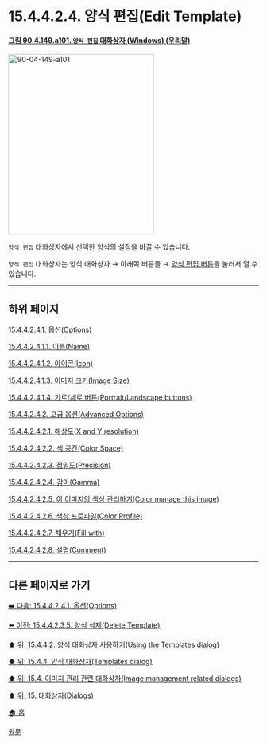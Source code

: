 # 15.4.4.2.4. 양식 편집(Edit Template)

<a id="90-04-149-a101"></a>

#### [그림 90.4.149.a101. `양식 편집` 대화상자 (Windows) (우리말)](./90-04-0149-edit_template.md#90-04-149-a101)
<img width="293" height="362" alt="90-04-149-a101" src="https://github.com/user-attachments/assets/917cd0b7-b968-4c13-a6d0-9f51c166e3b2" />

`양식 편집` 대화상자에서 선택한 양식의 설정을 바꿀 수 있습니다.

`양식 편집` 대화상자는 양식 대화상자 → 아래쪽 버튼들 → [양식 편집 버튼](./15-04-04-02-02-04-edit_the_selected_template.md)을 눌러서 열 수 있습니다.

***

## 하위 페이지

[15.4.4.2.4.1. 옵션(Options)](./15-04-04-02-04-01-00-options.md)

[15.4.4.2.4.1.1. 이름(Name)](./15-04-04-02-04-01-01-name.md)

[15.4.4.2.4.1.2. 아이콘(Icon)](./15-04-04-02-04-01-02-icon.md)

[15.4.4.2.4.1.3. 이미지 크기(Image Size)](./15-04-04-02-04-01-03-image_size.md)

[15.4.4.2.4.1.4. 가로/세로 버튼(Portrait/Landscape buttons)](./15-04-04-02-04-01-04-portrait_n_landscape.md)

[15.4.4.2.4.2. 고급 옵션(Advanced Options)](./15-04-04-02-04-02-00-advanced_options.md)

[15.4.4.2.4.2.1. 해상도(X and Y resolution)](./15-04-04-02-04-02-01-x_n_y_resolution.md)

[15.4.4.2.4.2.2. 색 공간(Color Space)](./15-04-04-02-04-02-02-color_space.md)

[15.4.4.2.4.2.3. 정밀도(Precision)](./15-04-04-02-04-02-03-precision.md)

[15.4.4.2.4.2.4. 감마(Gamma)](./15-04-04-02-04-02-04-gamma.md)

[15.4.4.2.4.2.5. 이 이미지의 색상 관리하기(Color manage this image)](./15-04-04-02-04-02-05-color_manage_this_image.md)

[15.4.4.2.4.2.6. 색상 프로파일(Color Profile)](./15-04-04-02-04-02-06-color_profile.md)

[15.4.4.2.4.2.7. 채우기(Fill with)](./15-04-04-02-04-02-07-fill_with.md)

[15.4.4.2.4.2.8. 설명(Comment)](./15-04-04-02-04-02-08-comment.md)

***

## 다른 페이지로 가기

[➡️ 다음: 15.4.4.2.4.1. 옵션(Options)](./15-04-04-02-04-01-00-options.md)

[⬅️ 이전: 15.4.4.2.3.5. 양식 삭제(Delete Template)](./15-04-04-02-03-05-delete_template.md)

[⬆️ 위: 15.4.4.2. 양식 대화상자 사용하기(Using the Templates dialog)](./15-04-04-02-00-using_the_templates_dialog.md)

[⬆️ 위: 15.4.4. 양식 대화상자(Templates dialog)](./15-04-04-00-templates-dialog.md)

[⬆️ 위: 15.4. 이미지 관리 관련 대화상자(Image management related dialogs)](./15-04-00-image-management-related-dialogs.md)

[⬆️ 위: 15. 대화상자(Dialogs)](./15-00-dialogs.md)

[🏠 홈](./00-home.md)

[원문](https://docs.gimp.org/2.10/ko/gimp-template-dialog.html#edit-template-dialog)